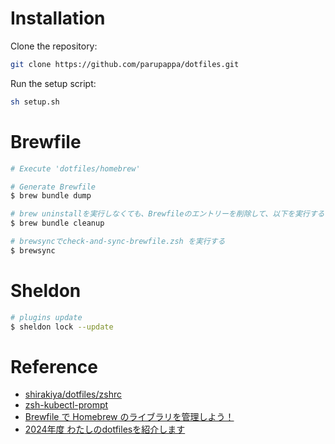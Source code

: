 # Installation
Clone the repository:
```sh
git clone https://github.com/parupappa/dotfiles.git
```

Run the setup script:
```sh
sh setup.sh
```

# Brewfile
```bash
# Execute 'dotfiles/homebrew'

# Generate Brewfile
$ brew bundle dump

# brew uninstallを実行しなくても、Brewfileのエントリーを削除して、以下を実行する
$ brew bundle cleanup

# brewsyncでcheck-and-sync-brewfile.zsh を実行する
$ brewsync
```

# Sheldon
```bash
# plugins update
$ sheldon lock --update
```

# Reference
- [shirakiya/dotfiles/zshrc](https://github.com/shirakiya/dotfiles/blob/main/zshrc)
- [zsh-kubectl-prompt](https://github.com/superbrothers/zsh-kubectl-prompt)
- [Brewfile で Homebrew のライブラリを管理しよう！](https://kakakakakku.hatenablog.com/entry/2020/09/17/124653)
- [2024年度 わたしのdotfilesを紹介します](https://zenn.dev/smartcamp/articles/f20a72910bde40#%E3%81%93%E3%82%8C%E3%81%AA%E3%81%AB%EF%BC%9F)